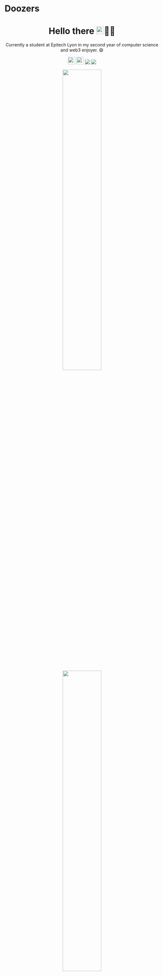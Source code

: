 # Doozers

<h1 align='center'>
  Hello there <img src="https://media.giphy.com/media/hvRJCLFzcasrR4ia7z/giphy.gif" width="25px">👩‍💻
</h1>

<p align='center'>
    Currently a student at Epitech Lyon in my second year of computer science and web3 enjoyer. 😄
</p>

<p align='center'>
<img src="https://hatscripts.github.io/circle-flags/flags/us.svg" width="24">
<img src="https://hatscripts.github.io/circle-flags/flags/fr.svg" width="24">
<code><img src="https://visitor-badge.glitch.me/badge?page_id=Doozers&style=flat-square"/></code>
<code><img src="https://badges.pufler.dev/repos/Doozers"/></code>
</p>

<p align='center'>
  <img src="https://github-readme-stats.vercel.app/api?username=Doozers&show_icons=true&theme=midnight-purple&layout=compact&count_private=true&include_all_commits=true" width="50%" />
  </br>
  <img src="https://github-readme-streak-stats.herokuapp.com/?user=Doozers&theme=midnight-purple&layout=compact" width="50%"/>
</p>

<p align='center'>
